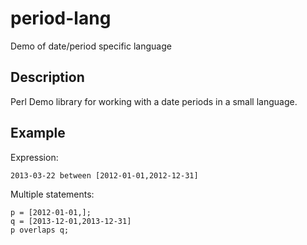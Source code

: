 period-lang
===========

Demo of date/period specific language

Description
-----------

Perl Demo library for working with a date periods in a small language.

Example
-------

Expression:

    2013-03-22 between [2012-01-01,2012-12-31]

Multiple statements:

    p = [2012-01-01,];
    q = [2013-12-01,2013-12-31]
    p overlaps q;
